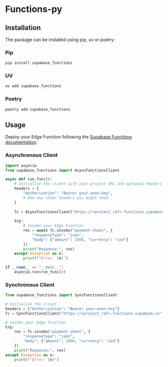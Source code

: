 # Functions-py

## Installation
The package can be installed using pip, uv or poetry:
### Pip
```bash
pip install supabase_functions
```
### UV
```bash
uv add supabase_functions
```
### Poetry
```bash
poetry add supabase_functions
```

## Usage

Deploy your Edge Function following the [Supabase Functions documentation](https://supabase.com/docs/guides/functions).


### Asynchronous Client

```python
import asyncio
from supabase_functions import AsyncFunctionsClient

async def run_func():
    # Initialize the client with your project URL and optional headers
    headers = {
        "Authorization": "Bearer your-anon-key",
        # Add any other headers you might need
    }
    
    fc = AsyncFunctionsClient("https://<project_ref>.functions.supabase.co", headers)
    
    try:
        # Invoke your Edge Function
        res = await fc.invoke("payment-sheet", {
            "responseType": "json",
            "body": {"amount": 1000, "currency": "usd"}
        })
        print("Response:", res)
    except Exception as e:
        print(f"Error: {e}")

if __name__ == "__main__":
    asyncio.run(run_func())
```
### Synchronous Client
```python
from supabase_functions import SyncFunctionsClient

# Initialize the client
headers = {"Authorization": "Bearer your-anon-key"}
fc = SyncFunctionsClient("https://<project_ref>.functions.supabase.co", headers)

# Invoke your Edge Function
try:
    res = fc.invoke("payment-sheet", {
        "responseType": "json", 
        "body": {"amount": 1000, "currency": "usd"}
    })
    print("Response:", res)
except Exception as e:
    print(f"Error: {e}")
```
